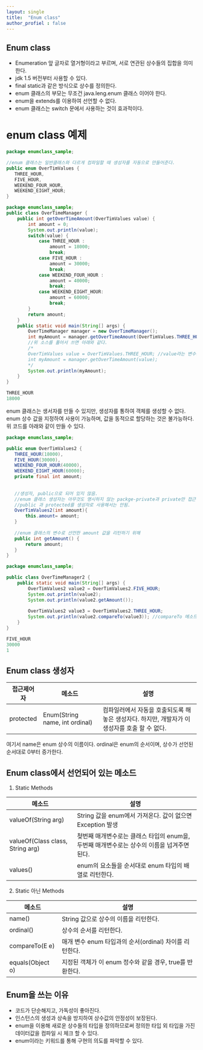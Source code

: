 ```yaml
---
layout: single
title:  "Enum class"
author_profiel : false
---
```


## Enum class
 - Enumeration 앞 글자로 열거형이라고 부르며, 서로 연관된 상수들의 집합을 의미한다.
 - jdk 1.5 버전부터 사용할 수 있다.
 - final static과 같은 방식으로 상수를 정의한다.
 - enum 클래스의 부모는 무조건 java.leng.enum 클래스 이어야 한다.
 - enum을 extends를 이용하여 선언할 수 없다.
 - enum 클래스는 switch 문에서 사용하는 것이 효과적이다.

# enum class 예제

 ```java
 package enumclass_sample;

//enum 클래스는 일반클래스와 다르게 컴파일할 때 생성자를 자동으로 만들어준다.
public enum OverTimValues {
	THREE_HOUR,
	FIVE_HOUR,
	WEEKEND_FOUR_HOUR,
	WEEKEND_EIGHT_HOUR;
}
```

```java
package enumclass_sample;
public class OverTimeManager {
	public int getOverTimeAmount(OverTimValues value) {
		int amount = 0;
		System.out.println(value);
		switch(value) {
			case THREE_HOUR :
				amount = 18000;
				break;
			case FIVE_HOUR : 
				amount = 30000;
				break;
			case WEEKEND_FOUR_HOUR :
				amount = 40000;
				break;
			case WEEKEND_EIGHT_HOUR:
				amount = 60000;
				break;
		}
		return amount;
	}
	public static void main(String[] args) {
		OverTimeManager manager = new OverTimeManager();
		int myAmount = manager.getOverTimeAmount(OverTimValues.THREE_HOUR);
		//위 소스를 풀어서 쓰면 아래와 같다.
		/* 
		OverTimValues value = OverTimValues.THREE_HOUR; //value라는 변수는 OverTimValues라는 enum 클래스의 객체
		int myAmount = manager.getOverTimeAmount(value); 
		*/
		System.out.println(myAmount);
	}
}

THREE_HOUR
18000

 ```

 enum 클래스는 생서자를 만들 수 있지만, 생성자를 통하여 객체를 생성할 수 없다.
 enum 상수 값을 지정하여 사용이 가능하며, 값을 동적으로 할당하는 것은 불가능하다.
 위 코드를 아래와 같이 만들 수 있다.
 
 ```java
 package enumclass_sample;

public enum OverTimValues2 {
	THREE_HOUR(18000),
	FIVE_HOUR(30000),
	WEEKEND_FOUR_HOUR(40000),
	WEEKEND_EIGHT_HOUR(60000);
	private final int amount;
	
	
	//생성자, public으로 되어 있지 않음. 
	//enum 클래스 생성자는 아무것도 명시하지 않는 packge-private과 private만 접근 제어자로 사용할 수 있다.
	//public 과 protected를 생성자로 사용해서는 안됨.
	OverTimValues2(int amount){ 
		this.amount= amount;
	}
	
	//enum 클래스의 변수로 선언한 amount 값을 리턴하기 위해
	public int getAmount() {
		return amount;
	}
}

```

```java
package enumclass_sample;

public class OverTimeManager2 {
	public static void main(String[] args) {
		OverTimValues2 value2 = OverTimValues2.FIVE_HOUR;
		System.out.println(value2);
		System.out.println(value2.getAmount());
		
		OverTimValues2 value3 = OverTimValues2.THREE_HOUR;
		System.out.println(value2.compareTo(value3)); //compareTo 메소드 사용
	}
}

FIVE_HOUR
30000
1

 ```


## Enum class 생성자

|접근제어자|메소드|설명|
|--------|----------|-----------------|
|protected|Enum(String name, int ordinal)| 컴파일러에서 자동을 호출되도록 해놓은 생성자다. 하지만, 개발자가 이 생성자를 호출 할 수 없다.|

여기서 name은 enum 상수의 이름이다. ordinal은 enum의 순서이며, 상수가 선언된 순서대로 0부터 증가한다.

## Enum class에서 선언되어 있는 메소드
1. Static Methods

|메소드|설명|
|-----|-------------|
|valueOf(String arg)|String 값을 enum에서 가져온다. 값이 없으면 Exception 발생|
|valueOf(Class<T> class, String arg)|첮번째 매개변수로는 클래스 타입의 enum을, 두번째 매개변수로는 상수의 이름을 넙겨주면 된다.|
|values()|enum의 요소들을 순서대로 enum 타입의 배열로 리턴한다.|

2. Static 아닌 Methods

|메소드|설명|
|-----|-------------|
|name()| String 값으로 상수의 이름을 리턴한다.|
|ordinal()|상수의 순서를 리턴한다.|
|compareTo(E e)|매개 변수 enum 타입과의 순서(ordinal) 차이를 리턴한다.|
|equals(Object o)|지정된 객체가 이 enum 정수와 같을 경우, true를 반환한다.|


## Enum을 쓰는 이유
- 코드가 단순해지고, 가독성이 좋아진다.
- 인스턴스의 생성과 상속을 방지하여 상수값의 안정성이 보장된다.
- enum을 이용해 새로운 상수들의 타입을 정의하므로써 정의한 타입 외 타입을 가진 데이터값을 컴파일 시 체크 할 수 있다.
- enum이라는 키워드를 통해 구현의 의도를 파악할 수 있다.

